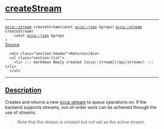
<h1 id="create-stream">
 <a href="#/api/device/createStream" class="anchor">
   <span>createStream</span>
  </a>
</h1>

<div class="signature">

<hr>

  <div class="definition-container">
    <div class="definition">
      <code class="desktop-only"><a href="#/api/stream/">occa::stream</a> createStream(<span class="token keyword">const</span> <a href="#/api/json/">occa::json</a> &props)</code>
      <code class="mobile-only"><a href="#/api/stream/">occa::stream</a> createStream(
    <span class="token keyword">const</span> <a href="#/api/json/">occa::json</a> &props
)</code>
      <div class="flex-spacing"></div>
      <a href="https://github.com/libocca/occa/blob/22da1992/include/occa/core/device.hpp#L377" target="_blank">Source</a>
    </div>
    <div class="description">

      <div class="section-header">Returns</div>
      <ul class="section-list">
        <li> ::: markdown Newly created [occa::stream](/api/stream/) ::: </li>
      </ul>
</div>
  </div>

  <hr>
</div>


<h2 id="description">
 <a href="#/api/device/createStream?id=description" class="anchor">
   <span>Description</span>
  </a>
</h2>

Creates and returns a new [occa::stream](/api/stream/) to queue operations on.
If the backend supports streams, out-of-order work can be achieved through
the use of streams.

> Note that the stream is created but not set as the active stream.
